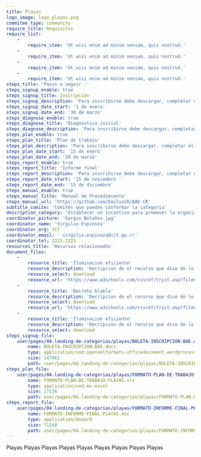 ```yaml
---
title: Playas
logo_image: logo_playas.png
commitee_type: community
require_title: Requisitos
require_list:
    -
        require_item: 'Ut wisi enim ad minim veniam, quis nostrud.'
    -
        require_item: 'Ut wisi enim ad minim veniam, quis nostrud.'
    -
        require_item: 'Ut wisi enim ad minim veniam, quis nostrud.'
    -
        require_item: 'Ut wisi enim ad minim veniam, quis nostrud.'
steps_title: 'Pasos a seguir :'
steps_signup_enable: true
steps_signup_title: Inscripción
steps_signup_description: 'Para inscribirse debe descargar, completar el siguiente archivo y enviar al correo electrónico oficial de la categoría.'
steps_signup_date_start: '1 de enero'
steps_signup_date_end: '30 de marzo'
steps_diagnose_enable: true
steps_diagnose_title: 'Diagnóstico inicial'
steps_diagnose_description: 'Para inscribirse debe descargar, completar el siguiente archivo y enviar al correo electrónico oficial de la categoría.'
steps_plan_enable: true
steps_plan_title: 'Plan de trabajo'
steps_plan_description: 'Para inscribirse debe descargar, completar el siguiente archivo y enviar al correo electrónico oficial de la categoría.'
steps_plan_date_start: '15 de enero'
steps_plan_date_end: '20 de marzo'
steps_report_enable: true
steps_report_title: 'Informe final'
steps_report_description: 'Para inscribirse debe descargar, completar el siguiente archivo y enviar al correo electrónico oficial de la categoría.'
steps_report_date_start: '15 de noviembre '
steps_report_date_end: '15 de diciembre'
steps_manual_enable: true
steps_manual_title: 'Manual de Procedimiento'
steps_manual_url: 'https://github.com/EmilioCR/BAE-CR'
subtitle_comite: 'Comités que pueden conformar la categoría'
description_category: 'Establecer un incentivo para promover la organización de comités locales que involucren la participación de líderes de la sociedad civil (hoteleros, cámaras locales de turismo, asociaciones de desarrollo, representantes de la iglesia, operadores de acueductos rurales y otros), con el afán de desarrollar sus zonas en concordancia con la protección de las playas.'
coordinator_picture: 'Sergio Bolaños.jpg'
coordinator_name: 'Virgilio Espinoza'
coordinator_org: ICT
coordinator_email: ' virgilio.espinoza@ict.go.cr'
coordinator_tel: 2222-2223
resources_title: 'Recursos relacionados'
document_files:
    -
        resource_title: 'Iluminacion eficiente'
        resource_description: 'Decripcion de el recurso que dice de lo que se trata este recurso. Pura vida.Decripcion de el recurso que dice de lo que se trata este recurso. Pura vida.'
        resource_select: download
        resource_url: 'https://www.w3schools.com/cssref/tryit.asp?filename=trycss3_align-items'
    -
        resource_title: 'Decreto blabla'
        resource_description: 'Decripcion de el recurso que dice de lo que se trata este recurso. Pura vida.'
        resource_select: download
        resource_url: 'https://www.w3schools.com/cssref/tryit.asp?filename=trycss3_align-items'
    -
        resource_title: 'Iluminacion eficiente'
        resource_description: 'Decripcion de el recurso que dice de lo que se trata este recurso. Pura vida.'
        resource_select: download
steps_signup_file:
    user/pages/04.landing-de-categorias/playas/BOLETA-INSCRIPCION-BAE.docx:
        name: BOLETA-INSCRIPCION-BAE.docx
        type: application/vnd.openxmlformats-officedocument.wordprocessingml.document
        size: 147961
        path: user/pages/04.landing-de-categorias/playas/BOLETA-INSCRIPCION-BAE.docx
steps_plan_file:
    user/pages/04.landing-de-categorias/playas/FORMATO-PLAN-DE-TRABAJO-PLAYAS.xls:
        name: FORMATO-PLAN-DE-TRABAJO-PLAYAS.xls
        type: application/vnd.ms-excel
        size: 27136
        path: user/pages/04.landing-de-categorias/playas/FORMATO-PLAN-DE-TRABAJO-PLAYAS.xls
steps_report_file:
    user/pages/04.landing-de-categorias/playas/FORMATO-INFORME-FINAL-PLAYAS.doc:
        name: FORMATO-INFORME-FINAL-PLAYAS.doc
        type: application/msword
        size: 71168
        path: user/pages/04.landing-de-categorias/playas/FORMATO-INFORME-FINAL-PLAYAS.doc
---
```


Playas Playas Playas Playas Playas Playas Playas Playas Playas